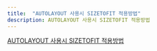 ```yaml
---
title:  "AUTOLAYOUT 사용시 SIZETOFIT 적용방법"
description: AUTOLAYOUT 사용시 SIZETOFIT 적용방법
---
```


[AUTOLAYOUT 사용시 SIZETOFIT 적용방법]


[AUTOLAYOUT 사용시 SIZETOFIT 적용방법]: https://haandol.wordpress.com/2014/03/17/ios-autolayout-사용시-sizetofit-적용방법/


